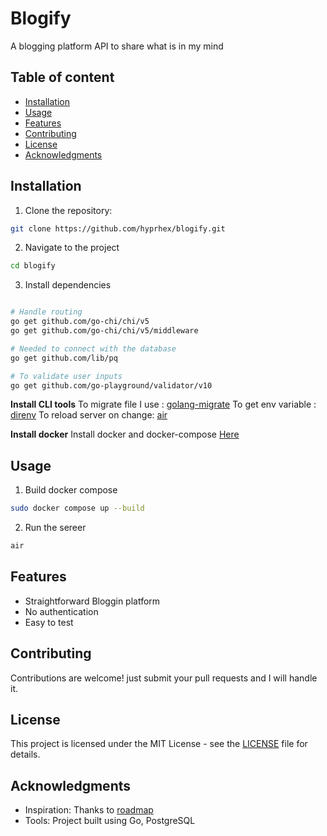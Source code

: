 # Blogify

A blogging platform API to share what is in my mind

## Table of content

- [Installation](#installation)
- [Usage](#usage)
- [Features](#features)
- [Contributing](#contributing)
- [License](#license)
- [Acknowledgments](#acknowledgments)

## Installation

1. Clone the repository:

```bash
git clone https://github.com/hyprhex/blogify.git
```

2. Navigate to the project

```bash
cd blogify
```

3. Install dependencies

```bash

# Handle routing
go get github.com/go-chi/chi/v5
go get github.com/go-chi/chi/v5/middleware

# Needed to connect with the database
go get github.com/lib/pq

# To validate user inputs
go get github.com/go-playground/validator/v10

```

**Install CLI tools**
To migrate file I use : [golang-migrate](https://github.com/golang-migrate/migrate/tree/master/cmd/migrate)
To get env variable : [direnv](https://direnv.net/)
To reload server on change: [air](https://github.com/air-verse/air)

**Install docker**
Install docker and docker-compose [Here](https://docs.docker.com/compose/install/)

## Usage

1. Build docker compose

```bash
sudo docker compose up --build
```

2. Run the sereer

```bash
air
```

## Features

- Straightforward Bloggin platform
- No authentication
- Easy to test

## Contributing

Contributions are welcome! just submit your pull requests and I will handle it.

## License

This project is licensed under the MIT License - see the [LICENSE](./LICENSE) file for details.

## Acknowledgments

- Inspiration: Thanks to [roadmap](https://roadmap.sh/projects/blogging-platform-api)
- Tools: Project built using Go, PostgreSQL

